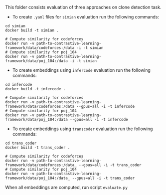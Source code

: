 This folder consists evaluation of three approaches on clone detection task.

- To create `.yaml` files for `simian` evaluation run the following commands:
```
cd simian
docker build -t simian .

# Compute similarity for codeforces
docker run -v path-to-contrastive-learning-framework/data/codeforces:/data -i -t simian
# Compute similarity for poj_104
docker run -v path-to-contrastive-learning-framework/data/poj_104:/data -i -t simian
``` 

- To create embeddings using `infercode` evaluation run the following commands:
```
cd infercode
docker build -t infercode .

# Compute similarity for codeforces
docker run -v path-to-contrastive-learning-framework/data/codeforces:/data --gpus=all -i -t infercode
# Compute similarity for poj_104
docker run -v path-to-contrastive-learning-framework/data/poj_104:/data --gpus=all -i -t infercode
``` 

- To create embeddings using `transcoder` evaluation run the following commands:
```
cd trans_coder
docker build -t trans_coder .

# Compute similarity for codeforces
docker run -v path-to-contrastive-learning-framework/data/codeforces:/data_ --gpus=all -i -t trans_coder
# Compute similarity for poj_104
docker run -v path-to-contrastive-learning-framework/data/poj_104:/data_ --gpus=all -i -t trans_coder
``` 
When all embeddings are computed, run script `evaluate.py` 